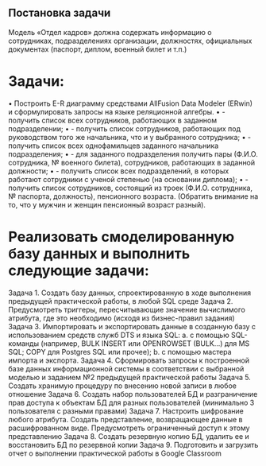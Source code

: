 ## Постановка задачи 
Модель «Отдел кадров» должна содержать информацию о сотрудниках, подразделениях организации, должностях, официальных документах (паспорт, диплом, военный билет и т.п.)
# Задачи:
•	Построить E-R диаграмму средствами AllFusion Data Modeler (ERwin) и сформулировать запросы на языке реляционной алгебры.
•	- получить список всех сотрудников, работающих в заданном подразделении;
•	- получить список сотрудников, работающих под руководством того же начальника, что и у выбранного сотрудника;
•	- получить список всех однофамильцев заданного начальника подразделения;
•	- для заданного подразделения получить пары (Ф.И.О. сотрудника, № военного билета), сотрудников, работающих в заданной должности;
•	- получить список всех подразделений, в которых работают сотрудники с ученой степенью (на основании диплома);
•	- получить список сотрудников, состоящий из троек (Ф.И.О. сотрудника, № паспорта, должность), пенсионного возраста. (Обратить внимание на то, что у мужчин и женщин пенсионный возраст разный).

# Реализовать смоделированную базу данных и выполнить следующие задачи:

Задача 1. Создать базу данных, спроектированную в ходе выполнения предыдущей практической работы, в любой SQL среде 
Задача 2. Предусмотреть триггеры, пересчитывающие значение вычислимого атрибута, где это необходимо (исходя из бизнес-правил задания) 
Задача 3. Импортировать и экспортировать данные в созданную базу с использованием средств служб DTS и языка SQL: 
a. с помощью SQL-команды (например, BULK INSERT или OPENROWSET (BULK...) для MS SQL; COPY для Postgres SQL или прочее); 
b. с помощью мастера импорта и экспорта. 
Задача 4. Сформировать запросы к построенной базе данных информационной системы в соответствии с выбранной моделью и заданием №2 предыдущей практической работы 
Задача 5. Создать хранимую процедуру по внесению новой записи в любое отношение 
Задача 6. Создать набор пользователей БД и разграничение прав доступа к объектам БД для разных пользователей (минимально 3 пользователя с разными правами) 
Задача 7. Настроить шифрование любого атрибута. Создать представление, возвращающее данные в расшифрованном виде. Предусмотреть ограниченный доступ к этому представлению 
Задача 8. Создать резервную копию БД, удалить ее и восстановить БД по резервной копии 
Задача 9. Подготовить и загрузить отчет о выполнении практической работы в Google Classroom
